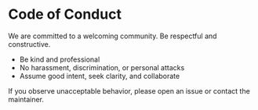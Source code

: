 ﻿# Code of Conduct

We are committed to a welcoming community. Be respectful and constructive.

- Be kind and professional
- No harassment, discrimination, or personal attacks
- Assume good intent, seek clarity, and collaborate

If you observe unacceptable behavior, please open an issue or contact the maintainer.

